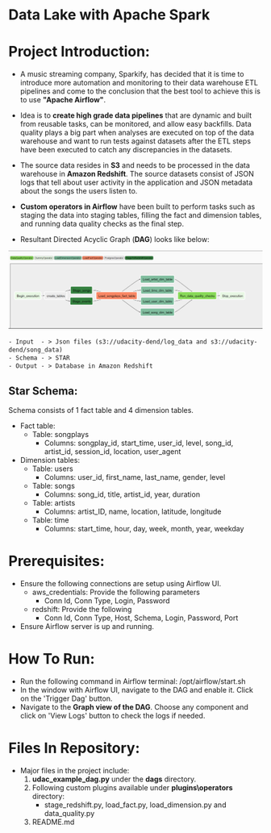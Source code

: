 # Data Lake with Apache Spark

# Project Introduction:

- A music streaming company, Sparkify, has decided that it is time to introduce more automation and monitoring to their data warehouse ETL pipelines and come to the conclusion that the best tool to achieve this is to use **"Apache Airflow"**.

- Idea is to **create high grade data pipelines** that are dynamic and built from reusable tasks, can be monitored, and allow easy backfills. Data quality plays a big part when analyses are executed on top of the data warehouse and want to run tests against datasets after the ETL steps have been executed to catch any discrepancies in the datasets.

- The source data resides in **S3** and needs to be processed in the data warehouse in **Amazon Redshift**. The source datasets consist of JSON logs that tell about user activity in the application and JSON metadata about the songs the users listen to.

- **Custom operators in Airflow** have been built to perform tasks such as staging the data into staging tables, filling the fact and dimension tables, and running data quality checks as the final step.

- Resultant Directed Acyclic Graph (**DAG**) looks like below:

![Getting Started](./dag2.png)

    - Input  - > Json files (s3://udacity-dend/log_data and s3://udacity-dend/song_data)
    - Schema - > STAR
    - Output - > Database in Amazon Redshift   

## Star Schema:
Schema consists of 1 fact table and 4 dimension tables. 

- Fact table: 
    - Table: songplays 
        - Columns: songplay_id, start_time, user_id, level, song_id, artist_id, session_id, location, user_agent
- Dimension tables:
    - Table: users 
        - Columns: user_id, first_name, last_name, gender, level
    - Table: songs
        - Columns: song_id, title, artist_id, year, duration
    - Table: artists
        - Columns: artist_ID, name, location, latitude, longitude
    - Table: time
        - Columns: start_time, hour, day, week, month, year, weekday


# Prerequisites:

- Ensure the following connections are setup using Airflow UI.
    - aws_credentials: Provide the following parameters
        - Conn Id, Conn Type, Login, Password
    - redshift: Provide the following 
        - Conn Id, Conn Type, Host, Schema, Login, Password, Port
- Ensure Airflow server is up and running.


# How To Run:
- Run the following command in Airflow terminal: /opt/airflow/start.sh
- In the window with Airflow UI, navigate to the DAG and enable it. Click on the 'Trigger Dag' button.
- Navigate to the **Graph view of the DAG**. Choose any component and click on 'View Logs' button to check the logs if needed. 

# Files In Repository:
- Major files in the project include:
    1. **udac_example_dag.py** under the **dags** directory. 
    2. Following custom plugins available under **plugins\operators** directory:
        - stage_redshift.py, load_fact.py, load_dimension.py and data_quality.py
    3. README.md 

